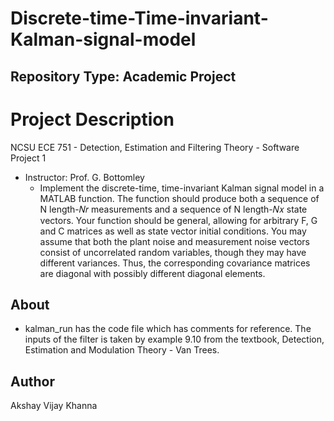 # Discrete-time-Time-invariant-Kalman-signal-model

## Repository Type: Academic Project

# Project Description
NCSU ECE 751 - Detection, Estimation and Filtering Theory - Software Project 1
- Instructor: Prof. G. Bottomley
  -  Implement the discrete-time, time-invariant Kalman signal model in a MATLAB function. The function should produce both a sequence of N length-𝑁𝑟 measurements and a 
sequence of N length-𝑁𝑥 state vectors. Your function should be general, allowing for arbitrary F, G and C matrices as well as state vector initial conditions. You may assume that both the plant noise and measurement noise vectors consist of uncorrelated random variables, though they may have different variances. Thus, the  corresponding covariance matrices are diagonal with possibly different diagonal elements.
  

  
## About
- kalman_run has the code file which has comments for reference. The inputs of the filter is taken by example 9.10 from the textbook, Detection, Estimation and Modulation Theory -  Van Trees.


## Author
Akshay Vijay Khanna
